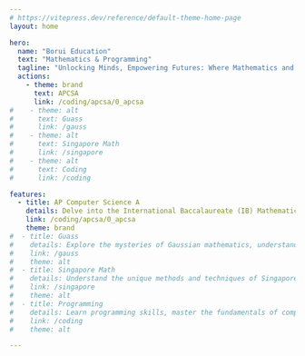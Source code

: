 ```yaml
---
# https://vitepress.dev/reference/default-theme-home-page
layout: home

hero:
  name: "Borui Education"
  text: "Mathematics & Programming"
  tagline: "Unlocking Minds, Empowering Futures: Where Mathematics and Coding Shape Tomorrow's Innovators"
  actions:
    - theme: brand
      text: APCSA
      link: /coding/apcsa/0_apcsa
#    - theme: alt
#      text: Guass
#      link: /gauss
#    - theme: alt
#      text: Singapore Math
#      link: /singapore
#    - theme: alt
#      text: Coding
#      link: /coding

features:
  - title: AP Computer Science A
    details: Delve into the International Baccalaureate (IB) Mathematics curriculum, exploring the depth of mathematical concepts.
    link: /coding/apcsa/0_apcsa
    theme: brand
#  - title: Guass
#    details: Explore the mysteries of Gaussian mathematics, understanding its significant contributions to the field.
#    link: /gauss
#    theme: alt
#  - title: Singapore Math
#    details: Understand the unique methods and techniques of Singaporean mathematics education, broadening your perspective on math learning.
#    link: /singapore
#    theme: alt
#  - title: Programming
#    details: Learn programming skills, master the fundamentals of computer science, and realize your programming aspirations.
#    link: /coding
#    theme: alt

---
```


